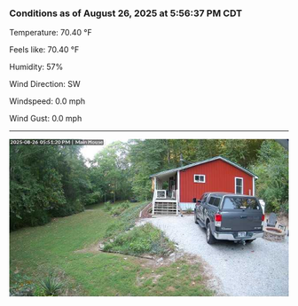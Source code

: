 ### Conditions as of August 26, 2025 at 5:56:37 PM CDT 

Temperature: 70.40 &deg;F

Feels like: 70.40 &deg;F

Humidity: 57%

Wind Direction: SW

Windspeed: 0.0 mph

Wind Gust: 0.0 mph

---

<img src="./images/latest.jpeg"/>

